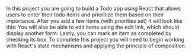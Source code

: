 In this project you are going to build a Todo app using React that allows users to enter their todo items and prioritize them based on their importance.
After you add a few items (with priorities set) it will look like this:
You will also be able to edit items using the edit link, which should display another form:
Lastly, you can mark an item as completed by checking its box.
To complete this project you will need to begin working with React's state mechanisms and applying the principle of composition.